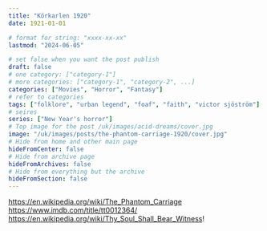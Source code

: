 ```yaml
---
title: "Körkarlen 1920"
date: 1921-01-01

# format for string: "xxxx-xx-xx"
lastmod: "2024-06-05"

# set false when you want the post publish
draft: false
# one category: ["category-1"]
# more categories: ["category-1", "category-2", ...]
categories: ["Movies", "Horror", "Fantasy"]
# refer to categories
tags: ["folklore", "urban legend", "foaf", "faith", "victor sjöström"]
# seires
series: ["New Year's horror"]
# Top image for the post /uk/images/acid-dreams/cover.jpg
image: "/uk/images/posts/the-phantom-carriage-1920/cover.jpg"
# Hide from home and other main page
hideFromCenter: false
# Hide from archive page
hideFromArchives: false
# Hide from everything but the archive
hideFromSection: false
---
```

https://en.wikipedia.org/wiki/The_Phantom_Carriage
https://www.imdb.com/title/tt0012364/
https://en.wikipedia.org/wiki/Thy_Soul_Shall_Bear_Witness!
<!--more-->